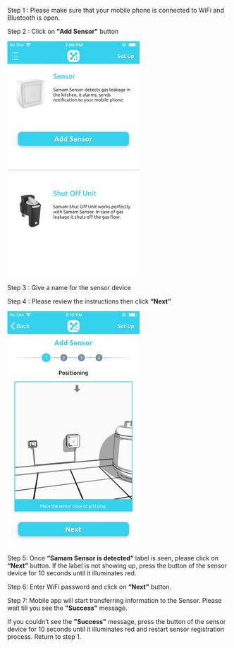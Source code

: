 Step 1 : Please make sure that your mobile phone is connected to WiFi and Bluetooth is open.

Step 2 : Click on <strong>"Add Sensor"</strong> button

<img src="images/setup_5.5.jpeg" width="300" >

Step 3 : Give a name for the sensor device

Step 4 : Please review the instructions then click <strong>&ldquo;Next&rdquo;</strong>

<img src="images/addsensorpositioning_5.5.jpeg" width="300" >

Step 5:  Once <strong><span data-mark-type="annotation" data-mark-annotation-type="inlineComment" data-id="">&ldquo;Samam Sensor is detected&ldquo;</span></strong> label is seen, please click on <strong>&ldquo;Next&rdquo;</strong> button. If the label is not showing up, press the button of the sensor device for 10 seconds until it illuminates red.

Step 6: Enter WiFi password and click on <strong>&ldquo;Next&rdquo;</strong> button.

Step 7: Mobile app will start transferring information to the Sensor. Please wait till you see the <strong>"Success"</strong> message.

If you couldn’t see the <strong>"Success"</strong> message, press the button of the sensor device for 10 seconds until it illuminates red and restart sensor registration process. Return to step 1.
